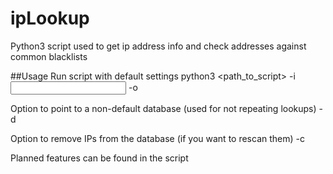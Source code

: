 # ipLookup
Python3 script used to get ip address info and check addresses against common blacklists

##Usage
Run script with default settings
python3 <path_to_script> -i <input file> -o <output file> 

Option to point to a non-default database (used for not repeating lookups)
-d <ip database> 

Option to remove IPs from the database (if you want to rescan them)
-c <database cleanup file>

Planned features can be found in the script
